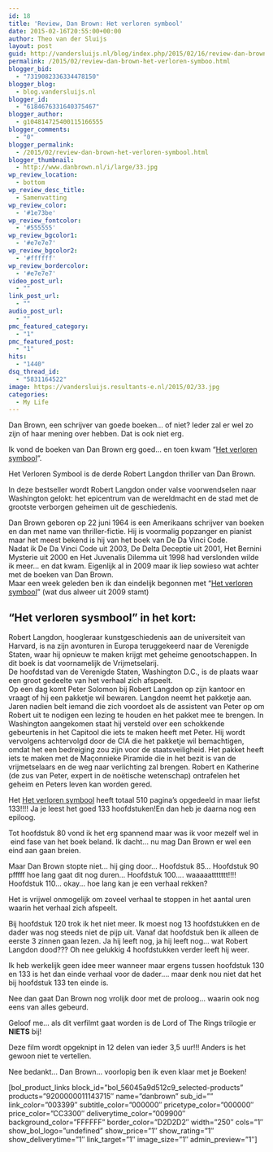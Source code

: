 ```yaml
---
id: 18
title: 'Review, Dan Brown: Het verloren symbool'
date: 2015-02-16T20:55:00+00:00
author: Theo van der Sluijs
layout: post
guid: http://vandersluijs.nl/blog/index.php/2015/02/16/review-dan-brown-het-verloren-symboo/
permalink: /2015/02/review-dan-brown-het-verloren-symboo.html
blogger_bid:
  - "7319082336334478150"
blogger_blog:
  - blog.vandersluijs.nl
blogger_id:
  - "6184676331640375467"
blogger_author:
  - g104814725400115166555
blogger_comments:
  - "0"
blogger_permalink:
  - /2015/02/review-dan-brown-het-verloren-symbool.html
blogger_thumbnail:
  - http://www.danbrown.nl/i/large/33.jpg
wp_review_location:
  - bottom
wp_review_desc_title:
  - Samenvatting
wp_review_color:
  - '#1e73be'
wp_review_fontcolor:
  - '#555555'
wp_review_bgcolor1:
  - '#e7e7e7'
wp_review_bgcolor2:
  - '#ffffff'
wp_review_bordercolor:
  - '#e7e7e7'
video_post_url:
  - ""
link_post_url:
  - ""
audio_post_url:
  - ""
pmc_featured_category:
  - "1"
pmc_featured_post:
  - "1"
hits:
  - "1440"
dsq_thread_id:
  - "5831164522"
image: https://vandersluijs.resultants-e.nl/2015/02/33.jpg
categories:
  - My Life
---
```

<div class="separator" style="clear: both; text-align: left;">
  Dan Brown, een schrijver van goede boeken&#8230; of niet? Ieder zal er wel zo zijn of haar mening over hebben. Dat is ook niet erg.
</div>

Ik vond de boeken van Dan Brown erg goed&#8230; en toen kwam &#8220;<a href="https://partnerprogramma.bol.com/click/click?p=1&t=url&s=31662&f=TXL&url=http%3A%2F%2Fwww.bol.com%2Fnl%2Fp%2Fhet-verloren-symbool%2F9200000011143715%2F&name=verlorensymbool" target="_blank" rel="nofollow">Het verloren symbool</a>&#8220;.

Het Verloren Symbool is de derde Robert Langdon thriller van Dan Brown.

In deze bestseller wordt Robert Langdon onder valse voorwendselen naar Washington gelokt: het epicentrum van de wereldmacht en de stad met de grootste verborgen geheimen uit de geschiedenis.
  
<!--more-->

<div>
  Dan Brown geboren op 22 juni 1964 is een Amerikaans schrijver van boeken en dan met name van thriller-fictie. Hij is voormalig popzanger en pianist maar het meest bekend is hij van het boek van De Da Vinci Code.
</div>

<div>
</div>

<div>
  Nadat ik De Da Vinci Code uit 2003, De Delta Deceptie uit 2001, Het Bernini Mysterie uit 2000 en Het Juvenalis Dilemma uit 1998 had verslonden wilde ik meer&#8230; en dat kwam. Eigenlijk al in 2009 maar ik liep sowieso wat achter met de boeken van Dan Brown.
</div>

<div>
</div>

<div>
  Maar een week geleden ben ik dan eindelijk begonnen met &#8220;<a href="https://partnerprogramma.bol.com/click/click?p=1&t=url&s=31662&f=TXL&url=http%3A%2F%2Fwww.bol.com%2Fnl%2Fp%2Fhet-verloren-symbool%2F9200000011143715%2F&name=verlorensymbool" target="_blank" rel="nofollow">Het verloren symbool</a>&#8221; (wat dus alweer uit 2009 stamt)
</div>

<div>
</div>

## &#8220;Het verloren sysmbool&#8221; in het kort:

<div>
  <div>
    Robert Langdon, hoogleraar kunstgeschiedenis aan de universiteit van Harvard, is na zijn avonturen in Europa teruggekeerd naar de Verenigde Staten, waar hij opnieuw te maken krijgt met geheime genootschappen. In dit boek is dat voornamelijk de Vrijmetselarij.
  </div>
  
  <div>
  </div>
  
  <div>
    De hoofdstad van de Verenigde Staten, Washington D.C., is de plaats waar een groot gedeelte van het verhaal zich afspeelt.
  </div>
  
  <div>
  </div>
  
  <div>
    Op een dag komt Peter Solomon bij Robert Langdon op zijn kantoor en vraagt of hij een pakketje wil bewaren. Langdon neemt het pakketje aan. Jaren nadien belt iemand die zich voordoet als de assistent van Peter op om Robert uit te nodigen een lezing te houden en het pakket mee te brengen. In Washington aangekomen staat hij versteld over een schokkende gebeurtenis in het Capitool die iets te maken heeft met Peter. Hij wordt vervolgens achtervolgd door de CIA die het pakketje wil bemachtigen, omdat het een bedreiging zou zijn voor de staatsveiligheid. Het pakket heeft iets te maken met de Maçonnieke Piramide die in het bezit is van de vrijmetselaars en de weg naar verlichting zal brengen. Robert en Katherine (de zus van Peter, expert in de noëtische wetenschap) ontrafelen het geheim en Peters leven kan worden gered.
  </div>
</div>

<div>
</div>

<div>
  <p>
    Het <a href="https://partnerprogramma.bol.com/click/click?p=1&t=url&s=31662&f=TXL&url=http%3A%2F%2Fwww.bol.com%2Fnl%2Fp%2Fhet-verloren-symbool%2F9200000011143715%2F&name=verlorensymbool" target="_blank" rel="nofollow">Het verloren symbool</a> heeft totaal 510 pagina&#8217;s opgedeeld in maar liefst 133!!!! Ja je leest het goed 133 hoofdstuken!En dan heb je daarna nog een epiloog.
  </p>
  
  <p>
    Tot hoofdstuk 80 vond ik het erg spannend maar was ik voor mezelf wel in  eind fase van het boek beland. Ik dacht&#8230; nu mag Dan Brown er wel een eind aan gaan breien.
  </p>
  
  <p>
    Maar Dan Brown stopte niet&#8230; hij ging door&#8230; Hoofdstuk 85&#8230; Hoofdstuk 90 pfffff hoe lang gaat dit nog duren&#8230; Hoofdstuk 100&#8230;. waaaaattttttt!!!! Hoofdstuk 110&#8230; okay&#8230; hoe lang kan je een verhaal rekken?
  </p>
  
  <p>
    Het is vrijwel onmogelijk om zoveel verhaal te stoppen in het aantal uren waarin het verhaal zich afspeelt.
  </p>
  
  <p>
    Bij hoofdstuk 120 trok ik het niet meer. Ik moest nog 13 hoofdstukken en de dader was nog steeds niet de pijp uit. Vanaf dat hoofdstuk ben ik alleen de eerste 3 zinnen gaan lezen. Ja hij leeft nog, ja hij leeft nog&#8230; wat Robert Langdon dood??? Oh nee gelukkig 4 hoofdstukken verder leeft hij weer.
  </p>
  
  <p>
    Ik heb werkelijk geen idee meer wanneer maar ergens tussen hoofdstuk 130 en 133 is het dan einde verhaal voor de dader&#8230;. maar denk nou niet dat het bij hoofdstuk 133 ten einde is.
  </p>
  
  <p>
    Nee dan gaat Dan Brown nog vrolijk door met de proloog&#8230; waarin ook nog eens van alles gebeurd.
  </p>
  
  <p>
    Geloof me&#8230; als dit verfilmt gaat worden is de Lord of The Rings trilogie er <b>NIETS</b> bij!
  </p>
  
  <p>
    Deze film wordt opgeknipt in 12 delen van ieder 3,5 uur!!! Anders is het gewoon niet te vertellen.
  </p>
  
  <p>
    Nee bedankt&#8230; Dan Brown&#8230; voorlopig ben ik even klaar met je Boeken!
  </p>
</div>

<div>
  [bol_product_links block_id=&#8221;bol_56045a9d512c9_selected-products&#8221; products=&#8221;9200000011143715&#8243; name=&#8221;danbrown&#8221; sub_id=&#8221;&#8221; link_color=&#8221;003399&#8243; subtitle_color=&#8221;000000&#8243; pricetype_color=&#8221;000000&#8243; price_color=&#8221;CC3300&#8243; deliverytime_color=&#8221;009900&#8243; background_color=&#8221;FFFFFF&#8221; border_color=&#8221;D2D2D2&#8243; width=&#8221;250&#8243; cols=&#8221;1&#8243; show_bol_logo=&#8221;undefined&#8221; show_price=&#8221;1&#8243; show_rating=&#8221;1&#8243; show_deliverytime=&#8221;1&#8243; link_target=&#8221;1&#8243; image_size=&#8221;1&#8243; admin_preview=&#8221;1&#8243;]
</div>